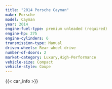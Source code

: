 ```yaml
---
title: "2014 Porsche Cayman"
make: Porsche
model: Cayman
year: 2014
engine-fuel-type: premium unleaded (required)
engine-hp: 275
engine-cylinders: 6
transmission-type: Manual
driven-wheels: Rear wheel drive
number-of-doors: 2
market-category: Luxury,High-Performance
vehicle-size: Compact
vehicle-style: Coupe
---
```


{{< car_info >}}
